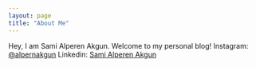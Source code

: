 ```yaml
--- 
layout: page
title: "About Me"
---
```

Hey, I am Sami Alperen Akgun. Welcome to my personal blog!
Instagram: [@alpernakgun](https://www.instagram.com/alpernakgun)
Linkedin: [Sami Alperen 
Akgun](https://tr.linkedin.com/in/sami-alperen-akgun)

